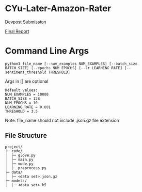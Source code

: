# CYu-Later-Amazon-Rater
[Devpost Submission](https://devpost.com/software/cyu-later-amazon-rater)

[Final Report](https://docs.google.com/document/d/1YONKM_1sVW1mKcL3nkIq_mz-WqDJFp57tLytqVlCPVU/edit?usp=sharing)

# Command Line Args
```
python3 file_name [--num_examples NUM_EXAMPLES] [--batch_size BATCH_SIZE] [--epochs NUM_EPOCHS] [--lr LEARNING_RATE] [--sentiment_threshold THRESHOLD]
```

Args in [] are optional
```
Default values:
NUM_EXAMPLES = 10000
BATCH_SIZE = 128
NUM_EPOCHS = 10
LEARNING_RATE = 0.001
THRESHOLD = 3.5
```

Note: file_name should not include .json.gz file extension

## File Structure
```
project/
├─ code/
│  ├─ glove.py
│  ├─ main.py
│  ├─ mode.py
│  ├─ preprocess.py
├─ data/
│  ├─ <data set>.json.gz
├─ models/
│  ├─ <data set>.h5
```
